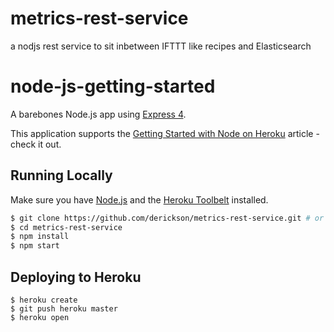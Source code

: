 # metrics-rest-service
a nodjs rest service to sit inbetween IFTTT like recipes and Elasticsearch


# node-js-getting-started

A barebones Node.js app using [Express 4](http://expressjs.com/).

This application supports the [Getting Started with Node on Heroku](https://devcenter.heroku.com/articles/getting-started-with-nodejs) article - check it out.

## Running Locally

Make sure you have [Node.js](http://nodejs.org/) and the [Heroku Toolbelt](https://toolbelt.heroku.com/) installed.

```sh
$ git clone https://github.com/derickson/metrics-rest-service.git # or clone your own fork
$ cd metrics-rest-service
$ npm install
$ npm start
```

## Deploying to Heroku

```
$ heroku create
$ git push heroku master
$ heroku open